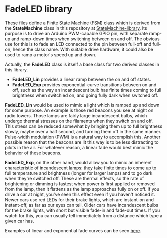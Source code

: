 # FadeLED library

These files define a Finite State Machine (FSM) class which is derived from the __StateMachine__ class in this repository at [StateMachine-library](https://github.com/twrackers/StateMachine-library).  Its purpose is to drive an Arduino PWM-capable GPIO pin, with separate ramp-up and ramp-down times when switching between on and off.  The obvious use for this is to fade an LED connected to the pin between full-off and full-on, hence the class name.  With suitable drive hardware, it could also be used to ramp a motor's speed up and down.

Actually, the __FadeLED__ class is itself a base class for two derived classes in this library.
* __FadeLED_Lin__ provides a linear ramp between the on and off states.
* __FadeLED_Exp__ provides exponential-curve transitions between on and off, such as the way an incandescent bulb has finite times coming to full brightness when switchied on, and going fully dark when switched off.
  
__FadeLED_Lin__ would be used to mimic a light which is ramped up and down for some purpose.  An example is those red beacons you see at night on radio towers.  Those lamps are fairly large incandescent bulbs, which undergo thermal stresses on the filaments when they switch on and off.  This stress can be reduced somewhat by bringing them up to full brightness slowly, maybe over a half second, and turning them off in the same manner.  Pulse-width modulation (PWM) is a natural way to accomplish this.  Another possible reason that the beacons are lit this way is to be less distracting to pilots in the air.  For whatever reason, a linear fade would best mimic the behavior of these beacons.

__FadeLED_Exp__, on the other hand, would allow you to mimic an inherent characteristic of incandescent lamps: they take finite times to come up to full temperature and brightness (longer for larger lamps) and to go dark when they're switched off.  These are thermal effects, so the rate of brightening or dimming is fastest when power is first applied or removed from the lamp, then it flattens as the lamp approaches fully on or off.  If you drive a car at night, you've seen this effect even if you haven't noticed it.  Newer cars use red LEDs for their brake lights, which are instant-on and instant-off, as far as our eyes can tell.  Older cars have incandescent bulbs for the brake lights, with short but visible fade-in and fade-out times.  If you watch for this, you can usually tell immediately from a distance which type a given car has.

Examples of linear and exponential fade curves can be seen [here](https://github.com/twrackers/FadeLED-library/blob/master/libraries/FadeLED/FadeLED_plot.png).
